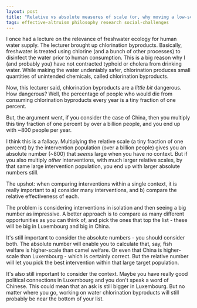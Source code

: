```yaml
---
layout: post
title: "Relative vs absolute measures of scale (or, why moving a low-scale ask to China doesn't rescue it)"
tags: effective-altruism philosophy research social-challenges
---
```

I once had a lecture on the relevance of freshwater ecology for human water supply. The lecturer brought up chlorination byproducts. Basically, freshwater is treated using chlorine (and a bunch of other processes) to disinfect the water prior to human consumption. This is a big reason why I (and probably you) have not contracted typhoid or cholera from drinking water. While making the water undeniably safer, chlorination produces small quantities of unintended chemicals, called chlorination byproducts.  

Now, this lecturer said, chlorination byproducts are a *little bit* dangerous. How dangerous? Well, the percentage of people who would die from consuming chlorination byproducts every year is a tiny fraction of one percent.  

But, the argument went, if you consider the case of China, then you multiply this tiny fraction of one percent by over a billion people, and you end up with ~800 people per year.  

I think this is a fallacy. Multiplying the relative scale (a tiny fraction of one percent) by the intervention population (over a billion people) gives you an absolute number (~800) that *seems* large when you have no context. But if you also multiply *other* interventions, with much larger relative scales, by that same large intervention population, you end up with larger absolute numbers still.  

The upshot: when comparing interventions within a single context, it is really important to a) consider many interventions, and b) compare the relative effectiveness of each.  

The problem is considering interventions in isolation and then seeing a big number as impressive. A better approach is to compare as many different opportunities as you can think of, and pick the ones that top the list - these will be big in Luxembourg and big in China.  

It's still important to consider the absolute numbers - you should consider both. The absolute number will enable you to calculate that, say, fish welfare is higher-scale than camel welfare. Or even that China is higher-scale than Luxembourg - which is certainly correct. But the relative number will let you pick the best intervention within that large target population.  

It's also still important to consider the context. Maybe you have really good political connections in Luxembourg and you don't speak a word of Chinese. This could mean that an ask is still bigger in Luxembourg. But no matter where you go, working on water chlorination byproducts will still probably be near the bottom of your list.
